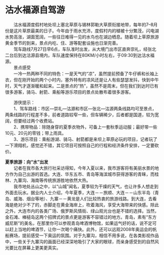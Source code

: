 # 沽水福源自驾游  

&emsp;&emsp;沽水福源度假村地处坝上塞北草原与锡林郭勒大草原衔接地带，每年的7–8月份是这片草原最美的日子。今年由于雨水充沛，度假村内的植被十分繁茂，闪电湖水势高涨，湖面宽阔，一些往日难得一见的水鸟也在湖边栖息。随着坝上草原旅游黄金季节的到来，景点内吃、住、游等配套设施也日渐完善。  
&emsp;&emsp;驾车路线7月27日早6点，车队准时出发，从大境门出市区直奔崇礼，经张北二台后到达沽源县境内，车队速度保持在80KM/小时左右，于09:30到达沽水福源。  
&emsp;&emsp;景点感受  
&emsp;&emsp;一冷一热两种不同的特色：一是天气的“凉”，虽然提前预备了牛仔裤和长袖上衣，但在刚开始的两个小时内，塞外特有的凉风还是让人有些瑟瑟发抖，快到中午时，天气才逐渐暖和起来。二是景点的“热”，虽然不是周末，但在我们到达时已有很多游客，骑马、射箭、乘船等游乐项目的景点处散布着很多游客。  

&emsp;&emsp;游侠提示：  
&emsp;&emsp;1、驾车路线：市区—崇礼—沽源和市区—张北—沽源两条线路均可至景点，两条线路的行程差不多，前者道路较窄一些，但车辆稀少，后者都是国道，较为宽阔，但要经过两个收费站。  
&emsp;&emsp;2、携带物品：除随身穿的夏季衣物外，可备上一套秋季运动服；最好带一些10元、20元的零钱；带上雨具。  
&emsp;&emsp;3、游乐项目：乘船游湖、骑马、射箭都是来坝上草原必玩的项目，记者玩了一下滑翔机，感觉还不错，其它项目可按照自己的行程和经济条件安排，一定要砍价。  

**夏季旅游：向“水”出发**  
&emsp;&emsp;记者在我市各大旅行社采访得知，今年入夏以来，我市游客将有美丽水景的地方作为自己出游的首选。大连、华东五市、青岛等海滨城市获得游客的青睐，而桂林、九寨沟、海南等传统旅游胜地依然大热。  
&emsp;&emsp;我市地处丛山之中，以“山城”闻名，夏季较为干燥的天气，也让许多人想走到外面去玩水。据业内人士介绍，今年夏季，大连－－旅顺、大连－－山东半岛（青岛、威海、烟台等地）、九寨－－黄龙是人们比较热衷的旅游线路。到大连，去看海是绝对少不了的，赤脚走在黄金海岸上，吹着海风，享受大海带来的快感。除此之外，大连市内的各类广场、俄罗斯风情街、绿山观光台也是不错的选择。当然，金石滩、棒槌岛这两个招牌式的景点更是游客不容错过的地方。青岛，素有“东方威尼斯”的美名，在那里你可以参观青岛啤酒博物馆，如果运气好的话，说不定可以赶上当地的啤酒节，让你一次喝个痛快。此外，还可以远观2008年奥运会的帆船赛场，提前感受一下奥运的氛围。对于九寨沟，相信不用多说，在各类影视作品中，一些关于九寨沟的画面已经深深地吸引了大家的眼球，而亲身感受到的自然风光要比在屏幕上更美更真实。  